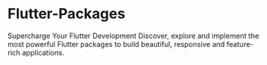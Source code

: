 # Flutter-Packages
Supercharge Your Flutter Development Discover, explore and implement the most powerful Flutter packages to build beautiful, responsive and feature-rich applications.
